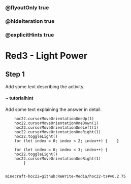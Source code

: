 ### @flyoutOnly true
### @hideIteration true
### @explicitHints true


# Red3 - Light Power

## Step 1
Add some text describing the activity.

#### ~ tutorialhint 
Add some text explaining the answer in detail.



```ghost
    hoc22.cursorMoveOrientationOneUp(1)
    hoc22.cursorMoveOrientationOneDown(1)
    hoc22.cursorMoveOrientationOneLeft(1)
    hoc22.cursorMoveOrientationOneRight(1)
    hoc22.toggleLight()
    for (let index = 0; index < 2; index++) {    }
```
```template  
    for (let index = 0; index < 3; index++) {
    hoc22.toggleLight()
    hoc22.cursorMoveOrientationOneRight(1)       
        }
     
```
```package
minecraft-hoc22=github:ReWrite-Media/hoc22-ts#v0.2.75
```